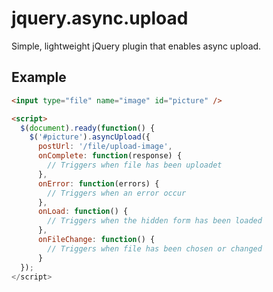 # jquery.async.upload
Simple, lightweight jQuery plugin that enables async upload.

## Example

```html
<input type="file" name="image" id="picture" />

<script>
  $(document).ready(function() {
    $('#picture').asyncUpload({
  	  postUrl: '/file/upload-image', 
      onComplete: function(response) {
        // Triggers when file has been uploadet
      },
      onError: function(errors) {
        // Triggers when an error occur 
      },
      onLoad: function() {
        // Triggers when the hidden form has been loaded
      },
      onFileChange: function() {
        // Triggers when file has been chosen or changed
      }
  });
</script>
```
